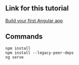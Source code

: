 ## Link for this tutorial
[Build your first Angular app](https://angular.io/tutorial/first-app)  

## Commands

```
npm install
npm install --legacy-peer-deps
ng serve
```